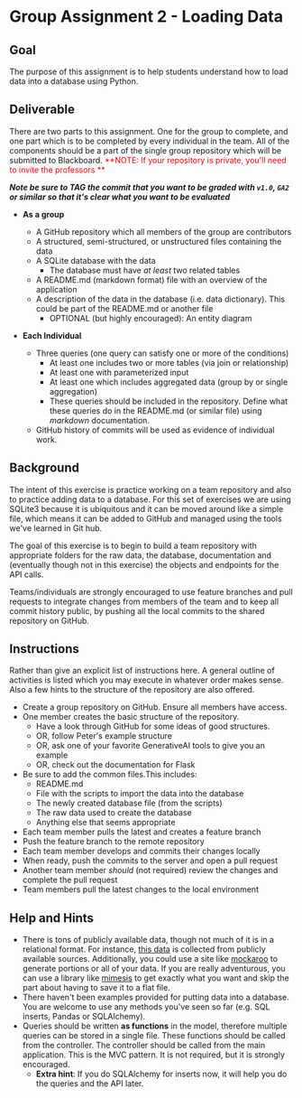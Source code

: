 # Group Assignment 2 - Loading Data

## Goal
The purpose of this assignment is to help students understand how to load data into a database using Python.

## Deliverable
There are two parts to this assignment.  One for the group to complete, and one part which is to be completed by every individual in the team.  All of the components should be a part of the single group repository which will be submitted to Blackboard.  <span style="color:red">**NOTE: If your repository is private, you'll need to invite the professors **</span> 

***Note be sure to TAG the commit that you want to be graded with `v1.0`, `GA2` or similar so that it's clear what you want to be evaluated***

- **As a group**
  - A GitHub repository which all members of the group are contributors
  - A structured, semi-structured, or unstructured files containing the data  
  - A SQLite database with the data
    - The database must have _at least_ two related tables 
  - A README.md (markdown format) file with an overview of the application
  - A description of the data in the database (i.e. data dictionary). This could be part of the README.md or another file
    - OPTIONAL (but highly encouraged): An entity diagram
  
- **Each Individual**
  - Three queries (one query can satisfy one or more of the conditions)
    - At least one includes two or more tables (via join or relationship) 
    - At least one with parameterized input
    - At least one which includes aggregated data (group by or single aggregation)
    - These queries should be included in the repository.  Define what these queries do in the README.md (or similar file) using *markdown* documentation.
  - GitHub history of commits will be used as evidence of individual work.

## Background
The intent of this exercise is practice working on a team repository and also to practice adding data to a database.  For this set of exercises we are using SQLite3 because it is ubiquitous and it can be moved around like a simple file, which means it can be added to GitHub and managed using the tools we've learned in Git hub.

The goal of this exercise is to begin to build a team repository with appropriate folders for the raw data, the database, documentation and (eventually though not in this exercise) the objects and endpoints for the API calls.

Teams/individuals are strongly encouraged to use feature branches and pull requests to integrate changes from members of the team and to keep all commit history public, by pushing all the local commits to the shared repository on GitHub.  

## Instructions
Rather than give an explicit list of instructions here.  A general outline of activities is listed which you may execute in whatever order makes sense.  Also a few hints to the structure of the repository are also offered.

* Create a group repository on GitHub.  Ensure all members have access.
* One member creates the basic structure of the repository.  
  * Have a look through GitHub for some ideas of good structures.
  * OR, follow Peter's example structure
  * OR, ask one of your favorite GenerativeAI tools to give you an example
  * OR, check out the documentation for Flask 
* Be sure to add the common files.This includes:
  * README.md
  * File with the scripts to import the data into the database
  * The newly created database file (from the scripts)
  * The raw data used to create the database
  * Anything else that seems appropriate
* Each team member pulls the latest and creates a feature branch
* Push the feature branch to the remote repository
* Each team member develops and commits their changes locally
* When ready, push the commits to the server and open a pull request
* Another team member *should* (not required) review the changes and complete the pull request
* Team members pull the latest changes to the local environment
            
## Help and Hints

* There is tons of publicly available data, though not much of it is in a relational format.  For instance, [this data](https://github.com/MLDERES/Py4Analytics/tree/main/book/data) is collected from publicly available sources.  Additionally, you could use a site like [mockaroo](https://mockaroo.com/) to generate portions or all of your data.  If you are really adventurous, you can use a library like [mimesis](https://mimesis.name/en/master/index.html) to get exactly what you want and skip the part about having to save it to a flat file.
* There haven't been examples provided for putting data into a database.  You are welcome to use any methods you've seen so far (e.g. SQL inserts, Pandas or SQLAlchemy).  
* Queries should be written **as functions** in the model, therefore multiple queries can be stored in a single file.  These functions should be called from the controller.  The controller should be called from the main application.  This is the MVC pattern.  It is not required, but it is strongly encouraged.
  * **Extra hint**:  If you do SQLAlchemy for inserts now, it will help you do the queries and the API later.